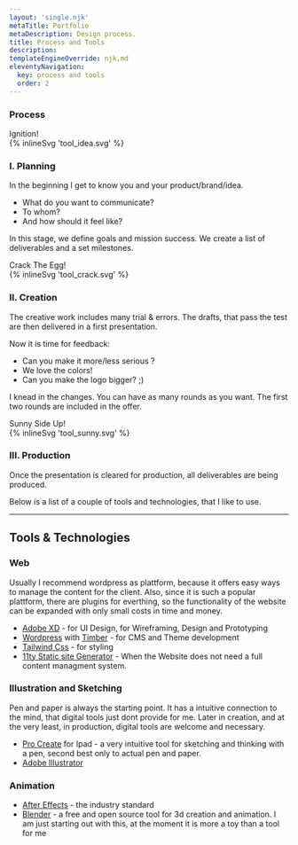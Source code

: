 ```yaml
---
layout: 'single.njk'
metaTitle: Portfolio
metaDescription: Design process.
title: Process and Tools
description:
templateEngineOverride: njk,md
eleventyNavigation:
  key: process and tools
  order: 2
---
```

### Process

<!-- step 1 -->
<div class="grid grid-cols-1 lg:grid-cols-3 gap-8 py-24 md:py-36">
  <div id="idea">
    <span class="text-purple-700 text-3xl italic block text-center">Ignition!</span>
    <div class="mx-auto mb-12 w-48 h-48 text-purple-600 dark:text-purple-500">
      {% inlineSvg 'tool_idea.svg' %}
    </div>
  
### I. Planning
In the beginning I get to know you and your product/brand/idea.
- What do you want to communicate?
- To whom?
- And how should it feel like?
  
In this stage, we define goals and mission success. We create a list of deliverables and a set milestones. 

  </div>
<!-- step 2 -->
  <div id="crack">
    <span class="text-purple-700 text-3xl italic block text-center">Crack The Egg!</span>
    <div class="mx-auto mb-12 w-48 h-48 text-purple-600 dark:text-purple-500">
      {% inlineSvg 'tool_crack.svg' %}
    </div>

### II. Creation
The creative work includes many trial & errors. The drafts, that pass the test are then delivered in a first presentation.

Now it is time for feedback:
- Can you make it more/less serious ?
- We love the colors!
- Can you make the logo bigger? ;)

I knead in the changes. You can have as many rounds as you want. The first two rounds are included in the offer.

  </div>
<!-- step 3 -->
  <div id="sunny">
    <span class="text-purple-700 text-3xl italic block text-center">Sunny Side Up!</span>
    <div class="mx-auto mb-12 w-48 h-48 text-purple-600 dark:text-purple-500">
      {% inlineSvg 'tool_sunny.svg' %}
    </div>


### III. Production
Once the presentation is cleared for production, all deliverables are being produced.
   
Below is a list of a couple of tools and technologies, that I like to use.

  </div>
</div>


---

## Tools & Technologies

### Web
Usually I recommend wordpress as plattform, because it offers easy ways to manage the content for the client. Also, since it is such a popular plattform, there are plugins for everthing, so the functionality of the website can be expanded with only small costs in time and money.

- [Adobe XD](https://www.adobe.com/de/products/xd.html)  - for UI Design, for Wireframing, Design and Prototyping
- [Wordpress](https://www.wordpress.org) with [Timber](https://upstatement.com/timber/) - for CMS and Theme development
- [Tailwind Css](https://tailwindcss.com/) - for styling
- [11ty Static site Generator](https://www.11ty.dev/) - When the Website does not need a full content managment system.

### Illustration and Sketching
Pen and paper is always the starting point. It has a intuitive connection to the mind, that digital tools just dont provide for me. Later in creation, and at the very least, in production, digital tools are welcome and necessary.

- [Pro Create](https://procreate.art/) for Ipad - a very intuitive tool for sketching and thinking with a pen, second best only to actual pen and paper.
- [Adobe Illustrator](https://www.adobe.com/de/products/illustrator.html/) 

### Animation
- [After Effects](https://www.adobe.com/de/products/aftereffects.html) - the industry standard
- [Blender](https://www.blender.org/) - a free and open source tool for 3d creation and animation. I am just starting out with this, at the moment it is more a toy than a tool for me
